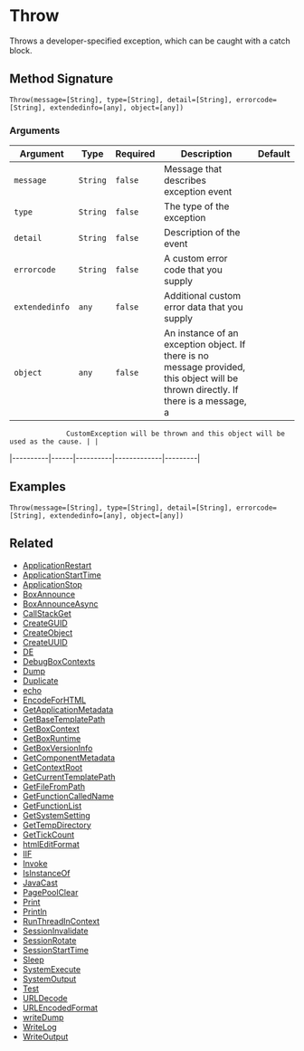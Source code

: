 # Throw

Throws a developer-specified exception, which can be caught with a catch block.

## Method Signature

```
Throw(message=[String], type=[String], detail=[String], errorcode=[String], extendedinfo=[any], object=[any])
```

### Arguments

| Argument       | Type     | Required | Description                                                                                                                        | Default |
| -------------- | -------- | -------- | ---------------------------------------------------------------------------------------------------------------------------------- | ------- |
| `message`      | `String` | `false`  | Message that describes exception event                                                                                             |         |
| `type`         | `String` | `false`  | The type of the exception                                                                                                          |         |
| `detail`       | `String` | `false`  | Description of the event                                                                                                           |         |
| `errorcode`    | `String` | `false`  | A custom error code that you supply                                                                                                |         |
| `extendedinfo` | `any`    | `false`  | Additional custom error data that you supply                                                                                       |         |
| `object`       | `any`    | `false`  | An instance of an exception object. If there is no message provided, this object will be thrown directly. If there is a message, a |         |

```
              CustomException will be thrown and this object will be used as the cause. | |
```

\|----------|------|----------|-------------|---------|

## Examples

```
Throw(message=[String], type=[String], detail=[String], errorcode=[String], extendedinfo=[any], object=[any])
```

## Related

* [ApplicationRestart](applicationrestart.md)
* [ApplicationStartTime](applicationstarttime.md)
* [ApplicationStop](applicationstop.md)
* [BoxAnnounce](boxannounce.md)
* [BoxAnnounceAsync](boxannounceasync.md)
* [CallStackGet](callstackget.md)
* [CreateGUID](createguid.md)
* [CreateObject](createobject.md)
* [CreateUUID](createuuid.md)
* [DE](de.md)
* [DebugBoxContexts](debugboxcontexts.md)
* [Dump](dump.md)
* [Duplicate](duplicate.md)
* [echo](echo.md)
* [EncodeForHTML](encodeforhtml.md)
* [GetApplicationMetadata](getapplicationmetadata.md)
* [GetBaseTemplatePath](getbasetemplatepath.md)
* [GetBoxContext](getboxcontext.md)
* [GetBoxRuntime](getboxruntime.md)
* [GetBoxVersionInfo](getboxversioninfo.md)
* [GetComponentMetadata](getcomponentmetadata.md)
* [GetContextRoot](getcontextroot.md)
* [GetCurrentTemplatePath](getcurrenttemplatepath.md)
* [GetFileFromPath](getfilefrompath.md)
* [GetFunctionCalledName](getfunctioncalledname.md)
* [GetFunctionList](getfunctionlist.md)
* [GetSystemSetting](getsystemsetting.md)
* [GetTempDirectory](gettempdirectory.md)
* [GetTickCount](gettickcount.md)
* [htmlEditFormat](htmleditformat.md)
* [IIF](iif.md)
* [Invoke](invoke.md)
* [IsInstanceOf](isinstanceof.md)
* [JavaCast](javacast.md)
* [PagePoolClear](pagepoolclear.md)
* [Print](print.md)
* [Println](println.md)
* [RunThreadInContext](runthreadincontext.md)
* [SessionInvalidate](sessioninvalidate.md)
* [SessionRotate](sessionrotate.md)
* [SessionStartTime](sessionstarttime.md)
* [Sleep](sleep.md)
* [SystemExecute](systemexecute.md)
* [SystemOutput](systemoutput.md)
* [Test](test.md)
* [URLDecode](urldecode.md)
* [URLEncodedFormat](urlencodedformat.md)
* [writeDump](writedump.md)
* [WriteLog](writelog.md)
* [WriteOutput](writeoutput.md)
